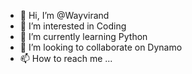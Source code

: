 - 👋 Hi, I’m @Wayvirand
- 👀 I’m interested in Coding
- 🌱 I’m currently learning Python
- 💞️ I’m looking to collaborate on Dynamo
- 📫 How to reach me ...

<!---
Wayvirand/Wayvirand is a ✨ special ✨ repository because its `README.md` (this file) appears on your GitHub profile.
You can click the Preview link to take a look at your changes.
--->
